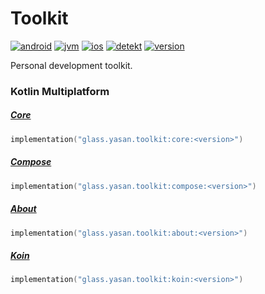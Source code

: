 # Toolkit

[![android](https://img.shields.io/github/actions/workflow/status/yasanglass/toolkit/android.yml?label=android)](https://github.com/yasanglass/toolkit/actions/workflows/android.yml)
[![jvm](https://img.shields.io/github/actions/workflow/status/yasanglass/toolkit/jvm.yml?label=jvm)](https://github.com/yasanglass/toolkit/actions/workflows/jvm.yml)
[![ios](https://img.shields.io/github/actions/workflow/status/yasanglass/toolkit/ios.yml?label=ios)](https://github.com/yasanglass/toolkit/actions/workflows/ios.yml)
[![detekt](https://img.shields.io/github/actions/workflow/status/yasanglass/toolkit/detekt.yml?label=detekt)](https://github.com/yasanglass/toolkit/actions/workflows/detekt.yml)
[![version](https://img.shields.io/maven-central/v/glass.yasan.toolkit/core?label=version)](https://central.sonatype.com/artifact/glass.yasan.toolkit/core)

Personal development toolkit.

### Kotlin Multiplatform

##### [Core](https://github.com/yasanglass/toolkit/tree/main/kotlin-multiplatform/core)

```kotlin
implementation("glass.yasan.toolkit:core:<version>")
```

##### [Compose](https://github.com/yasanglass/toolkit/tree/main/kotlin-multiplatform/compose)

```kotlin
implementation("glass.yasan.toolkit:compose:<version>")
```

##### [About](https://github.com/yasanglass/toolkit/tree/main/kotlin-multiplatform/about)

```kotlin
implementation("glass.yasan.toolkit:about:<version>")
```

##### [Koin](https://github.com/yasanglass/toolkit/tree/main/kotlin-multiplatform/koin)

```kotlin
implementation("glass.yasan.toolkit:koin:<version>")
```
